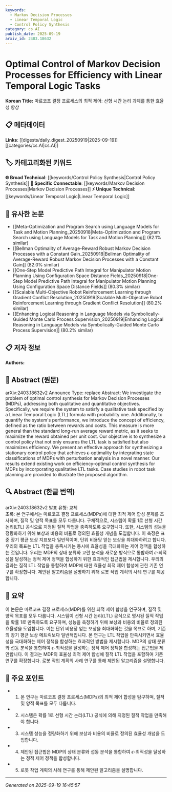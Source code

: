 ```yaml
---
keywords:
  - Markov Decision Processes
  - Linear Temporal Logic
  - Control Policy Synthesis
category: cs.AI
publish_date: 2025-09-19
arxiv_id: 2403.18632
---
```


<!-- KEYWORD_LINKING_METADATA:
{
  "processed_timestamp": "2025-09-22 21:30:30.960237",
  "vocabulary_version": "1.0",
  "selected_keywords": [
    "Markov Decision Processes",
    "Linear Temporal Logic",
    "Control Policy Synthesis"
  ],
  "rejected_keywords": [
    "Efficiency"
  ],
  "similarity_scores": {
    "Markov Decision Processes": 0.78,
    "Linear Temporal Logic": 0.72,
    "Control Policy Synthesis": 0.7
  },
  "extraction_method": "AI_prompt_based",
  "budget_applied": true
}
-->


# Optimal Control of Markov Decision Processes for Efficiency with Linear Temporal Logic Tasks

**Korean Title:** 마르코프 결정 프로세스의 최적 제어: 선형 시간 논리 과제를 통한 효율성 향상

## 📋 메타데이터

**Links**: [[digests/daily_digest_20250919|2025-09-19]]   [[categories/cs.AI|cs.AI]]

## 🏷️ 카테고리화된 키워드
**🌐 Broad Technical**: [[keywords/Control Policy Synthesis|Control Policy Synthesis]]
**🔗 Specific Connectable**: [[keywords/Markov Decision Processes|Markov Decision Processes]]
**⚡ Unique Technical**: [[keywords/Linear Temporal Logic|Linear Temporal Logic]]

## 🔗 유사한 논문
- [[Meta-Optimization and Program Search using Language Models for Task and Motion Planning_20250918|Meta-Optimization and Program Search using Language Models for Task and Motion Planning]] (82.1% similar)
- [[Bellman Optimality of Average-Reward Robust Markov Decision Processes with a Constant Gain_20250918|Bellman Optimality of Average-Reward Robust Markov Decision Processes with a Constant Gain]] (82.0% similar)
- [[One-Step Model Predictive Path Integral for Manipulator Motion Planning Using Configuration Space Distance Fields_20250918|One-Step Model Predictive Path Integral for Manipulator Motion Planning Using Configuration Space Distance Fields]] (80.3% similar)
- [[Scalable Multi-Objective Robot Reinforcement Learning through Gradient Conflict Resolution_20250919|Scalable Multi-Objective Robot Reinforcement Learning through Gradient Conflict Resolution]] (80.2% similar)
- [[Enhancing Logical Reasoning in Language Models via Symbolically-Guided Monte Carlo Process Supervision_20250919|Enhancing Logical Reasoning in Language Models via Symbolically-Guided Monte Carlo Process Supervision]] (80.2% similar)

## 📋 저자 정보

**Authors:** 

## 📄 Abstract (원문)

arXiv:2403.18632v2 Announce Type: replace 
Abstract: We investigate the problem of optimal control synthesis for Markov Decision Processes (MDPs), addressing both qualitative and quantitative objectives. Specifically, we require the system to satisfy a qualitative task specified by a Linear Temporal Logic (LTL) formula with probability one. Additionally, to quantify the system's performance, we introduce the concept of efficiency, defined as the ratio between rewards and costs. This measure is more general than the standard long-run average reward metric, as it seeks to maximize the reward obtained per unit cost. Our objective is to synthesize a control policy that not only ensures the LTL task is satisfied but also maximizes efficiency. We present an effective approach for synthesizing a stationary control policy that achieves $\epsilon$-optimality by integrating state classifications of MDPs with perturbation analysis in a novel manner. Our results extend existing work on efficiency-optimal control synthesis for MDPs by incorporating qualitative LTL tasks. Case studies in robot task planning are provided to illustrate the proposed algorithm.

## 🔍 Abstract (한글 번역)

arXiv:2403.18632v2 발표 유형: 교체  
초록: 본 연구에서는 마르코프 결정 프로세스(MDPs)에 대한 최적 제어 합성 문제를 조사하며, 질적 및 양적 목표를 모두 다룹니다. 구체적으로, 시스템이 확률 1로 선형 시간 논리(LTL) 공식으로 지정된 질적 작업을 충족하도록 요구합니다. 또한, 시스템의 성능을 정량화하기 위해 보상과 비용의 비율로 정의된 효율성 개념을 도입합니다. 이 측정은 표준 장기 평균 보상 지표보다 일반적이며, 단위 비용당 얻는 보상을 최대화하려고 합니다. 우리의 목표는 LTL 작업을 충족시키는 동시에 효율성을 극대화하는 제어 정책을 합성하는 것입니다. 우리는 MDP의 상태 분류와 교란 분석을 새로운 방식으로 통합하여 $\epsilon$-최적성을 달성하는 정적 제어 정책을 합성하기 위한 효과적인 접근법을 제시합니다. 우리의 결과는 질적 LTL 작업을 통합하여 MDP에 대한 효율성 최적 제어 합성에 관한 기존 연구를 확장합니다. 제안된 알고리즘을 설명하기 위해 로봇 작업 계획의 사례 연구를 제공합니다.

## 📝 요약

이 논문은 마르코프 결정 프로세스(MDP)를 위한 최적 제어 합성을 연구하며, 질적 및 양적 목표를 모두 다룹니다. 시스템이 선형 시간 논리(LTL) 공식으로 명시된 질적 작업을 확률 1로 만족하도록 요구하며, 성능을 측정하기 위해 보상과 비용의 비율로 정의된 효율성을 도입합니다. 이는 단위 비용당 얻는 보상을 최대화하는 것을 목표로 하며, 기존의 장기 평균 보상 메트릭보다 일반적입니다. 본 연구는 LTL 작업을 만족시키면서 효율성을 극대화하는 제어 정책을 합성하는 효과적인 방법을 제시합니다. MDP의 상태 분류와 섭동 분석을 통합하여 $\epsilon$-최적성을 달성하는 정적 제어 정책을 합성하는 접근법을 제안합니다. 이 결과는 MDP의 효율성 최적 제어 합성에 질적 LTL 작업을 포함하여 기존 연구를 확장합니다. 로봇 작업 계획의 사례 연구를 통해 제안된 알고리즘을 설명합니다.

## 🎯 주요 포인트

- 1. 본 연구는 마르코프 결정 프로세스(MDPs)의 최적 제어 합성을 탐구하며, 질적 및 양적 목표를 모두 다룹니다.

- 2. 시스템은 확률 1로 선형 시간 논리(LTL) 공식에 의해 지정된 질적 작업을 만족해야 합니다.

- 3. 시스템 성능을 정량화하기 위해 보상과 비용의 비율로 정의된 효율성 개념을 도입합니다.

- 4. 제안된 접근법은 MDP의 상태 분류와 섭동 분석을 통합하여 $\epsilon$-최적성을 달성하는 정적 제어 정책을 합성합니다.

- 5. 로봇 작업 계획의 사례 연구를 통해 제안된 알고리즘을 설명합니다.

---

*Generated on 2025-09-19 16:45:57*